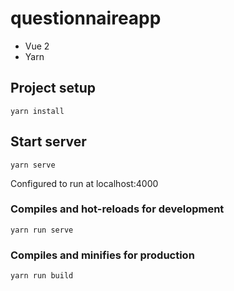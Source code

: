 # questionnaireapp

* Vue 2
* Yarn


## Project setup
```
yarn install
```

## Start server
```
yarn serve
```
Configured to run at localhost:4000

### Compiles and hot-reloads for development
```
yarn run serve
```

### Compiles and minifies for production
```
yarn run build
```



